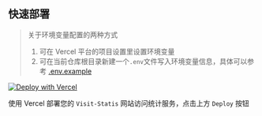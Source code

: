 ## 快速部署

> 关于环境变量配置的两种方式
>
> 1. 可在 Vercel 平台的项目设置里设置环境变量
> 2. 可在当前仓库根目录新建一个`.env`文件写入环境变量信息，具体可以参考 [.env.example](https://github.com/Lete114/Visit-Statis/blob/main/.env.example)

[![Deploy with Vercel](https://vercel.com/button)](https://vercel.com/new/clone?repository-url=https://github.com/Lete114/Visit-Statis/tree/Vercel)

使用 Vercel 部署您的 `Visit-Statis` 网站访问统计服务，点击上方 `Deploy` 按钮
